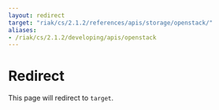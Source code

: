 ```yaml
---
layout: redirect
target: "riak/cs/2.1.2/references/apis/storage/openstack/"
aliases:
- /riak/cs/2.1.2/developing/apis/openstack
---
```


# Redirect

This page will redirect to `target`.
